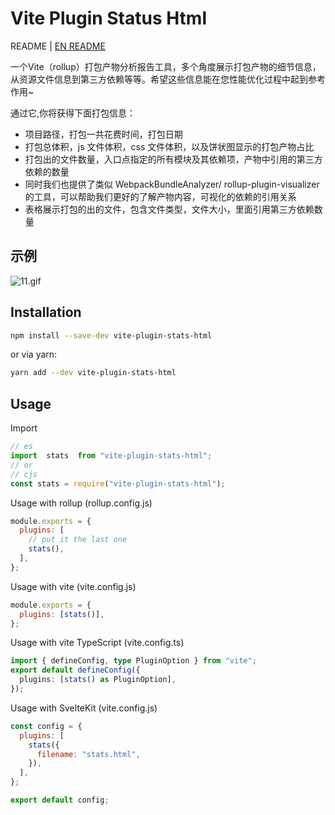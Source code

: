
# Vite Plugin Status Html
README | [EN README](README_EN.md)  

一个Vite（rollup）打包产物分析报告工具，多个角度展示打包产物的细节信息，从资源文件信息到第三方依赖等等。希望这些信息能在您性能优化过程中起到参考作用~   


通过它,你将获得下面打包信息：

- 项目路径，打包一共花费时间，打包日期
- 打包总体积，js 文件体积，css 文件体积，以及饼状图显示的打包产物占比
- 打包出的文件数量，入口点指定的所有模块及其依赖项，产物中引用的第三方依赖的数量
- 同时我们也提供了类似 WebpackBundleAnalyzer/ rollup-plugin-visualizer 的工具，可以帮助我们更好的了解产物内容，可视化的依赖的引用关系
- 表格展示打包的出的文件，包含文件类型，文件大小，里面引用第三方依赖数量

## 示例

![11.gif](https://p9-juejin.byteimg.com/tos-cn-i-k3u1fbpfcp/848c09ab19684f1985dccc2df58e6990~tplv-k3u1fbpfcp-watermark.image?)

## Installation

```sh
npm install --save-dev vite-plugin-stats-html
```

or via yarn:

```sh
yarn add --dev vite-plugin-stats-html
```

## Usage

Import

```javascript
// es
import  stats  from "vite-plugin-stats-html";
// or
// cjs
const stats = require("vite-plugin-stats-html");
```

Usage with rollup (rollup.config.js)

```js
module.exports = {
  plugins: [
    // put it the last one
    stats(),
  ],
};
```

Usage with vite (vite.config.js)

```js
module.exports = {
  plugins: [stats()],
};
```

Usage with vite TypeScript (vite.config.ts)

```ts
import { defineConfig, type PluginOption } from "vite";
export default defineConfig({
  plugins: [stats() as PluginOption],
});
```

Usage with SvelteKit (vite.config.js)

```js
const config = {
  plugins: [
    stats({
      filename: "stats.html",
    }),
  ],
};

export default config;
```
